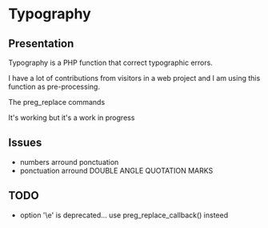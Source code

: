 Typography
==========

Presentation
------------

Typography is a PHP function that correct typographic errors.

I have a lot of contributions from visitors in a web project and I am using this function as pre-processing.

The preg_replace commands 

It's working but it's a work in progress

Issues
------

* numbers arround ponctuation
* ponctuation arround DOUBLE ANGLE QUOTATION MARKS

TODO
----

* option '\e' is deprecated... use preg_replace_callback() insteed


